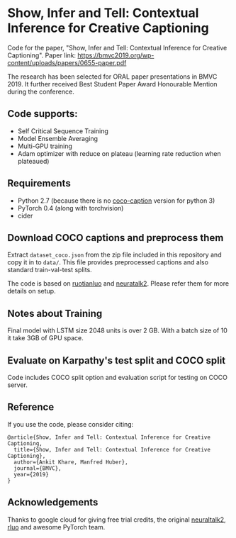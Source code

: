 # Show, Infer and Tell: Contextual Inference for Creative Captioning
Code for the paper, "Show, Infer and Tell: Contextual Inference for Creative Captioning". Paper link: https://bmvc2019.org/wp-content/uploads/papers/0655-paper.pdf 

The research has been selected for ORAL paper presentations in BMVC 2019. It further received Best Student Paper Award Honourable Mention during the conference.  

## Code supports:
- Self Critical Sequence Training
- Model Ensemble Averaging 
- Multi-GPU training
- Adam optimizer with reduce on plateau (learning rate reduction when plateaued)

## Requirements
- Python 2.7 (because there is no [coco-caption](https://github.com/tylin/coco-caption) version for python 3)
- PyTorch 0.4 (along with torchvision)
- cider

## Download COCO captions and preprocess them
Extract `dataset_coco.json` from the zip file included in this repository and copy it in to `data/`. This file provides preprocessed captions and also standard train-val-test splits.

The code is based on [ruotianluo](https://github.com/ruotianluo/self-critical.pytorch) and [neuratalk2](https://github.com/karpathy/neuraltalk2). Please refer them for more details on setup.

## Notes about Training
Final model with LSTM size 2048 units is over 2 GB. With a batch size of 10 it take 3GB of GPU space. 

## Evaluate on Karpathy's test split and COCO split
Code includes COCO split option and evaluation script for testing on COCO server.

## Reference
If you use the code, please consider citing:
```
@article{Show, Infer and Tell: Contextual Inference for Creative Captioning,
  title={Show, Infer and Tell: Contextual Inference for Creative Captioning},
  author={Ankit Khare, Manfred Huber},
  journal={BMVC},
  year={2019}
}
```

## Acknowledgements
Thanks to google cloud for giving free trial credits, the original [neuraltalk2](https://github.com/karpathy/neuraltalk2),  [rluo](https://github.com/ruotianluo/self-critical.pytorch) and awesome PyTorch team.


